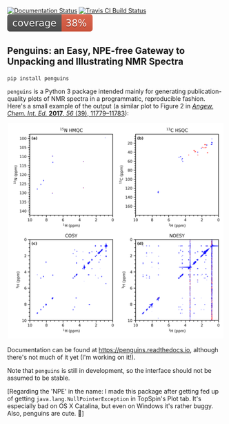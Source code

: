 [![Documentation Status](https://readthedocs.org/projects/penguins/badge/?version=latest)](https://penguins.readthedocs.io/en/latest)
[![Travis CI Build Status](https://travis-ci.com/yongrenjie/penguins.svg?branch=master)](https://travis-ci.com/github/yongrenjie/penguins)
![Code Coverage](tests/coverage.svg)

## Penguins: an Easy, NPE-free Gateway to Unpacking and Illustrating NMR Spectra

```
pip install penguins
```

`penguins` is a Python 3 package intended mainly for generating publication-quality plots of NMR spectra in a programmatic, reproducible fashion.
Here's a small example of the output (a similar plot to Figure 2 in [*Angew. Chem. Int. Ed.* **2017**, *56* (39), 11779–11783](https://doi.org/10.1002/anie.201705506)):

<div align="center"><img src="docs/images/cookbook_subplots.png" height="500"></div>

Documentation can be found at https://penguins.readthedocs.io, although there's not much of it yet (I'm working on it!).

Note that `penguins` is still in development, so the interface should not be assumed to be stable.

[Regarding the 'NPE' in the name: I made this package after getting fed up of getting `java.lang.NullPointerException` in TopSpin's Plot tab. It's especially bad on OS X Catalina, but even on Windows it's rather buggy. Also, penguins are cute. 🐧]
